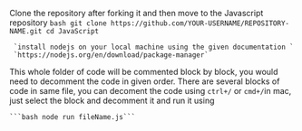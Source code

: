 <!-- `` clone this project and then use ```ctrl + / ``` for windows or ``` cmd + /``` for mac -->
Clone the repository after forking it and then move to the Javascript repository 
     ```bash
     git clone https://github.com/YOUR-USERNAME/REPOSITORY-NAME.git
     cd JavaScript
     ```

     `install nodejs on your local machine using the given documentation `
     `https://nodejs.org/en/download/package-manager`
This whole folder of code will be commented block by block, you would need to decomment the code in given order.
There are several blocks of code in same file, you can decoment the code using ```ctrl+/``` or ```cmd+/```in mac,
just select the block and decomment it and run it using 

    ```bash node run fileName.js```